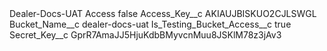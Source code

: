 <?xml version="1.0" encoding="UTF-8"?>
<CustomMetadata xmlns="http://soap.sforce.com/2006/04/metadata" xmlns:xsi="http://www.w3.org/2001/XMLSchema-instance" xmlns:xsd="http://www.w3.org/2001/XMLSchema">
    <label>Dealer-Docs-UAT Access</label>
    <protected>false</protected>
    <values>
        <field>Access_Key__c</field>
        <value xsi:type="xsd:string">AKIAUJBISKUO2CJLSWGL</value>
    </values>
    <values>
        <field>Bucket_Name__c</field>
        <value xsi:type="xsd:string">dealer-docs-uat</value>
    </values>
    <values>
        <field>Is_Testing_Bucket_Access__c</field>
        <value xsi:type="xsd:boolean">true</value>
    </values>
    <values>
        <field>Secret_Key__c</field>
        <value xsi:type="xsd:string">GprR7AmaJJ5HjuKdbBMyvcnMuu8JSKlM78z3jAv3</value>
    </values>
</CustomMetadata>
